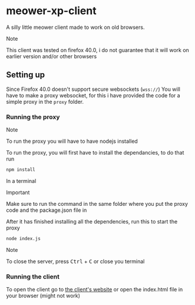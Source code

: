# meower-xp-client

A silly little meower client made to work on old browsers.

> [!NOTE]
> This client was tested on firefox 40.0, i do not guarantee that it will work on earlier version and/or other browsers

## Setting up

Since Firefox 40.0 doesn't support secure websockets (``wss://``)
You will have to make a proxy websocket, for this i have provided the code for a simple proxy in the `proxy` folder.

### Running the proxy

> [!NOTE]
> To run the proxy you will have to have nodejs installed

To run the proxy, you will first have to install the dependancies, to do that run
```bash
npm install
```
In a terminal
> [!IMPORTANT]
> Make sure to run the command in the same folder where you put the proxy code and the package.json file in

After it has finished installing all the dependencies, run this to start the proxy
```bash
node index.js
```
> [!NoTe]
> To close the server, press <kbd>Ctrl</kbd> + <kbd>C</kbd> or close you terminal

### Running the client

To open the client go to [the client's website](https://wlodekm.github.io/meower-xp-client/) or open the index.html file in your browser (might not work)

